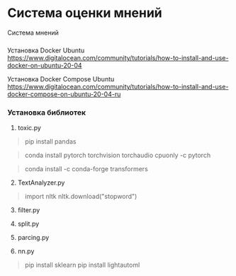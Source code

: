 # Система оценки мнений
Система мнений

###
Установка Docker Ubuntu
https://www.digitalocean.com/community/tutorials/how-to-install-and-use-docker-on-ubuntu-20-04

Установка Docker Compose Ubuntu
https://www.digitalocean.com/community/tutorials/how-to-install-and-use-docker-compose-on-ubuntu-20-04-ru
### Установка библиотек

1. toxic.py

> pip install pandas 

> conda install pytorch torchvision torchaudio cpuonly -c pytorch

> conda install -c conda-forge transformers

2. TextAnalyzer.py
> import nltk
> nltk.download("stopword")

3. filter.py

4. split.py

5. parcing.py

6. nn.py
> pip install sklearn
> pip install lightautoml
